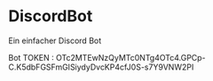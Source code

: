 # DiscordBot
Ein einfacher Discord Bot

Bot TOKEN : OTc2MTEwNzQyMTc0NTg4OTc4.GPCp-C.K5dbFGSFmGISiydyDvcKP4cfJ0S-s7Y9VNW2PI
